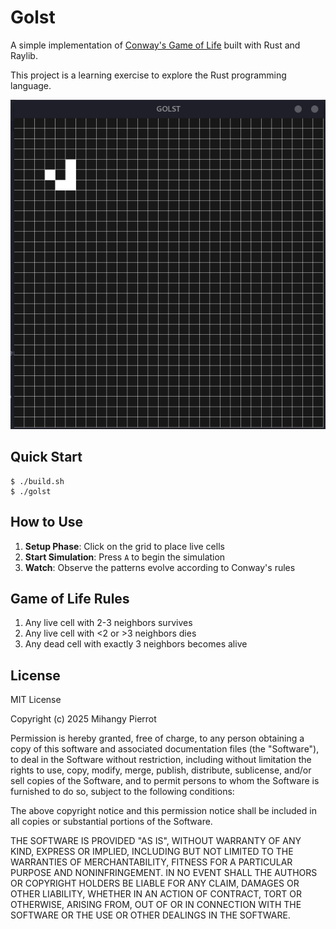 # Golst

A simple implementation of [Conway's Game of Life](https://en.wikipedia.org/wiki/Conway%27s_Game_of_Life) built with Rust and Raylib.

This project is a learning exercise to explore the Rust programming language.

![Screenshot](./screenshot.png)

## Quick Start
```console
$ ./build.sh
$ ./golst
```

## How to Use

1. **Setup Phase**: Click on the grid to place live cells
2. **Start Simulation**: Press `A` to begin the simulation
3. **Watch**: Observe the patterns evolve according to Conway's rules

## Game of Life Rules

1. Any live cell with 2-3 neighbors survives
2. Any live cell with <2 or >3 neighbors dies
3. Any dead cell with exactly 3 neighbors becomes alive

## License

MIT License

Copyright (c) 2025 Mihangy Pierrot

Permission is hereby granted, free of charge, to any person obtaining a copy
of this software and associated documentation files (the "Software"), to deal
in the Software without restriction, including without limitation the rights
to use, copy, modify, merge, publish, distribute, sublicense, and/or sell
copies of the Software, and to permit persons to whom the Software is
furnished to do so, subject to the following conditions:

The above copyright notice and this permission notice shall be included in all
copies or substantial portions of the Software.

THE SOFTWARE IS PROVIDED "AS IS", WITHOUT WARRANTY OF ANY KIND, EXPRESS OR
IMPLIED, INCLUDING BUT NOT LIMITED TO THE WARRANTIES OF MERCHANTABILITY,
FITNESS FOR A PARTICULAR PURPOSE AND NONINFRINGEMENT. IN NO EVENT SHALL THE
AUTHORS OR COPYRIGHT HOLDERS BE LIABLE FOR ANY CLAIM, DAMAGES OR OTHER
LIABILITY, WHETHER IN AN ACTION OF CONTRACT, TORT OR OTHERWISE, ARISING FROM,
OUT OF OR IN CONNECTION WITH THE SOFTWARE OR THE USE OR OTHER DEALINGS IN THE
SOFTWARE.
